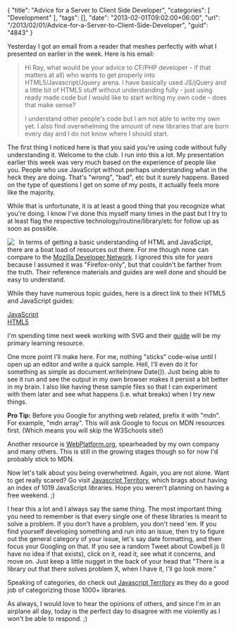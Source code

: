 {
	"title": "Advice for a Server to Client Side Developer",
	"categories": [
		"Development"
	],
	"tags": [],
	"date": "2013-02-01T09:02:00+06:00",
	"url": "/2013/02/01/Advice-for-a-Server-to-Client-Side-Developer",
	"guid": "4843"
}

Yesterday I got an email from a reader that meshes perfectly with what I presented on earlier in the week. Here is his email:

<blockquote>
Hi Ray, what would be your advice to CF/PHP developer  - if that matters at all) who wants to get properly into HTML5/Javascript/Jquery arena. I have basically used JS/jQuery and a little bit of HTML5 stuff without understanding fully - just using ready made code but I would like to start writing my own code - does that make sense?

I understand other people's code but I am not able to write my own yet.  I also find overwhelming the amount of new libraries that are born every day and I do not know where I should start.
</blockquote>
<!--more-->
The first thing I noticed here is that you said you're using code without fully understanding it. Welcome to the club. I run into this a lot. My presentation earlier this week was very much based on the experience of people like you. People who use JavaScript without  perhaps understanding what in the heck they are doing. That's "wrong", "bad", etc but it surely happens. Based on the type of questions I get on some of my posts, it actually feels more like the majority. 

While that is unfortunate, it is at least a good thing that you recognize what you're doing. I know I've done this myself many times in the past but I try to at least flag the respective technology/routine/library/etc for follow up as soon as possible. 

<img src="http://static.raymondcamden.com/images/mdn-logo-sm.png" style="float:left;margin-right:10px" />In terms of getting a basic understanding of HTML and JavaScript, there are a boat load of resources out there. For me though none can compare to the <a href="https://developer.mozilla.org/en-US/">Mozilla Developer Network</a>. I ignored this site for <i>years</i> because I assumed it was "Firefox-only", but that couldn't be farther from the truth. Their reference materials and guides are well done and should be easy to understand. 

While they have numerous topic guides, here is a direct link to their HTML5 and JavaScript guides:

<a href="https://developer.mozilla.org/en-US/docs/JavaScript">JavaScript</a><br/>
<a href="https://developer.mozilla.org/en-US/docs/HTML/HTML5">HTML5</a>

I'm spending time next week working with SVG and their <a href="https://developer.mozilla.org/en-US/docs/SVG">guide</a> will be my primary learning resource. 

One more point I'll make here. For me, nothing "sticks" code-wise until I open up an editor and write a quick sample. Hell, I'll even do it for something as simple as document.writeln(new Date()). Just being able to see it run and see the output in my own browser makes it persist a bit better in my brain. I also like having these sample files so that I can experiment with them later and see what happens (i.e. what breaks) when I try new things.

<b>Pro Tip:</b> Before you Google for anything web related, prefix it with "mdn". For example, "mdn array". This will ask Google to focus on MDN resources first. (Which means you will skip the W3Schools site!)

Another resource is <a href="http://www.webplatform.org/">WebPlatform.org</a>, spearheaded by my own company and many others. This is still in the growing stages though so for now I'd probably stick to MDN.

Now let's talk about you being overwhelmed. Again, you are not alone. Want to get really scared? Go visit <a href="http://jster.net/">Javascript Territory</a>, which brags about having an index of 1019 JavaScript libraries. Hope you weren't planning on having a free weekend. ;)

I hear this a lot and I always say the same thing. The most important thing you need to remember is that every single one of these libraries is meant to solve a problem. If you don't have a problem, you don't need 'em. If you find yourself developing something and run into an issue, then try to figure out the general category of your issue, let's say date formatting, and then focus your Googling on that. If you see a random Tweet about Cowbell.js (I have no idea if that exists), click on it, read it, see what it concerns, and move on. Just keep a little nugget in the back of your head that "There is a library out that there solves problem X, when I have it, I'll go look more." 

Speaking of categories, do check out <a href="http://jster.net">Javascript Territory</a> as they do a good job of categorizing those 1000+ libraries. 

As always, I would love to hear the opinions of others, and since I'm in an airplane all day, today is the perfect day to disagree with me violently as I won't be able to respond. ;)